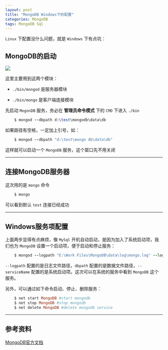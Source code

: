 ```yaml
---
layout: post
title: "MongoDB Windows下的配置"
categories: MongoDB
tags: MongoDB Sql
---
```


`Linux` 下配置没什么问题，就是 `Windows` 下有点坑：

## MongoDB的启动

![](http://7xr2ek.com1.z0.glb.clouddn.com/blog/image/mongo-comp.png)

这里主要用到这两个模块：

* `./bin/mongod` 是服务器模块

* `./bin/mongo` 是客户端连接模块

先启动 `MogonDB` 服务，务必在 **管理员命令模式** 下的 `CMD` 下进入 `./bin`

```ruby
    $ mongod --dbpath d:\test\mongodb\data\db
```

如果路径有空格，一定加上引号，如：

```ruby
    $ mongod --dbpath "d:\test\mongo db\data\db"
```

这样就可以启动一个 `MongoDB` 服务，这个窗口先不用关闭

---

## 连接MongoDB服务器

这次用的是 `mongo` 命令

```ruby
    $ mongo
```

可以看到默认 `test` 连接已经成功

---

## Windows服务项配置

上面两步显得有点麻烦，像 `MySql` 开机自动启动，是因为加入了系统启动项，我们也为 `MongoDB` 设置一个启动项，便于启动和停止服务：

```ruby
    $ mongod --logpath "E:\Work Files\MongoDB\data\log\mongo.log" --logappend --dbpath "E:\Work Files\MongoDB\data\db" --directoryperdb --serviceName MongoDB --install
```

`--logpath` 配置的是日志文件路径，`dbpath` 配置的是数据文件路径，`--serviceName` 配置的是系统启动项。这次可以在系统的服务中看到 `MongoDB` 这个服务。

另外，可以通过如下命令启动、停止、删除服务：

```ruby
    $ net start MongoDB #start mongodb
    $ net stop MongoDB #stop mongodb
    $ net delete MongoDB #delete mongodb service
```

---

## 参考资料

[MongoDB官方文档](https://docs.mongodb.com/manual/tutorial/install-mongodb-on-windows/)
